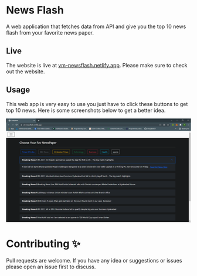 # News Flash

A web application that fetches data from API and give you the top 10 news flash from your favorite news paper.

## Live

The website is live at [vm-newsflash.netlify.app](https://vm-newsflash.netlify.app/). Please make sure to check out the website.

## Usage

This web app is very easy to use you just have to click these buttons to get top 10 news. Here is some screenshots below to get a better idea.

![Screenshot1](./img/Screenshot1.png)

# Contributing ✨

Pull requests are welcome. If you have any idea or suggestions or issues please open an issue first to discuss.
